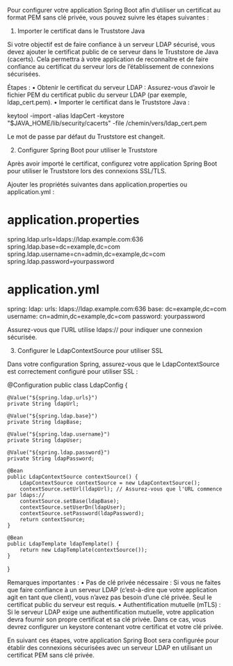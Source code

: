 Pour configurer votre application Spring Boot afin d’utiliser un certificat au format PEM sans clé privée, vous pouvez suivre les étapes suivantes :

1. Importer le certificat dans le Truststore Java

Si votre objectif est de faire confiance à un serveur LDAP sécurisé, vous devez ajouter le certificat public de ce serveur dans le Truststore de Java (cacerts). Cela permettra à votre application de reconnaître et de faire confiance au certificat du serveur lors de l’établissement de connexions sécurisées.

Étapes :
	•	Obtenir le certificat du serveur LDAP : Assurez-vous d’avoir le fichier PEM du certificat public du serveur LDAP (par exemple, ldap_cert.pem).
	•	Importer le certificat dans le Truststore Java :

keytool -import -alias ldapCert -keystore "$JAVA_HOME/lib/security/cacerts" -file /chemin/vers/ldap_cert.pem

Le mot de passe par défaut du Truststore est changeit.

2. Configurer Spring Boot pour utiliser le Truststore

Après avoir importé le certificat, configurez votre application Spring Boot pour utiliser le Truststore lors des connexions SSL/TLS.

Ajouter les propriétés suivantes dans application.properties ou application.yml :

# application.properties
spring.ldap.urls=ldaps://ldap.example.com:636
spring.ldap.base=dc=example,dc=com
spring.ldap.username=cn=admin,dc=example,dc=com
spring.ldap.password=yourpassword

# application.yml
spring:
  ldap:
    urls: ldaps://ldap.example.com:636
    base: dc=example,dc=com
    username: cn=admin,dc=example,dc=com
    password: yourpassword

Assurez-vous que l’URL utilise ldaps:// pour indiquer une connexion sécurisée.

3. Configurer le LdapContextSource pour utiliser SSL

Dans votre configuration Spring, assurez-vous que le LdapContextSource est correctement configuré pour utiliser SSL :

@Configuration
public class LdapConfig {

    @Value("${spring.ldap.urls}")
    private String ldapUrl;

    @Value("${spring.ldap.base}")
    private String ldapBase;

    @Value("${spring.ldap.username}")
    private String ldapUser;

    @Value("${spring.ldap.password}")
    private String ldapPassword;

    @Bean
    public LdapContextSource contextSource() {
        LdapContextSource contextSource = new LdapContextSource();
        contextSource.setUrl(ldapUrl); // Assurez-vous que l'URL commence par ldaps://
        contextSource.setBase(ldapBase);
        contextSource.setUserDn(ldapUser);
        contextSource.setPassword(ldapPassword);
        return contextSource;
    }

    @Bean
    public LdapTemplate ldapTemplate() {
        return new LdapTemplate(contextSource());
    }
}

Remarques importantes :
	•	Pas de clé privée nécessaire : Si vous ne faites que faire confiance à un serveur LDAP (c’est-à-dire que votre application agit en tant que client), vous n’avez pas besoin d’une clé privée. Seul le certificat public du serveur est requis.
	•	Authentification mutuelle (mTLS) : Si le serveur LDAP exige une authentification mutuelle, votre application devra fournir son propre certificat et sa clé privée. Dans ce cas, vous devrez configurer un keystore contenant votre certificat et votre clé privée.

En suivant ces étapes, votre application Spring Boot sera configurée pour établir des connexions sécurisées avec un serveur LDAP en utilisant un certificat PEM sans clé privée.
